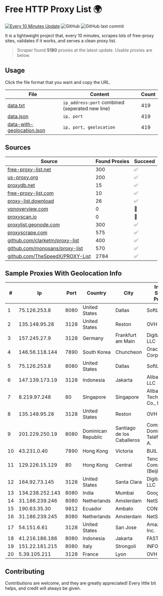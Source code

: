 
# Free HTTP Proxy List 🌍

[![Every 10 Minutes Update](https://github.com/mertguvencli/http-proxy-list/actions/workflows/main.yml/badge.svg?branch=main)](https://github.com/mertguvencli/http-proxy-list/actions/workflows/main.yml)
![GitHub](https://img.shields.io/github/license/mertguvencli/http-proxy-list)
![GitHub last commit](https://img.shields.io/github/last-commit/mertguvencli/http-proxy-list)

It is a lightweight project that, every 10 minutes, scrapes lots of free-proxy sites, validates if it works, and serves a clean proxy list.


> Scraper found **5180** proxies at the latest update. Usable proxies are below.

## Usage

Click the file format that you want and copy the URL.


|File|Content|Count|
|----|-------|-----|
|[data.txt](https://raw.githubusercontent.com/mertguvencli/http-proxy-list/main/proxy-list/data.txt)|`ip_address:port` combined (seperated new line)|419|
|[data.json](https://raw.githubusercontent.com/mertguvencli/http-proxy-list/main/proxy-list/data.json)|`ip, port`|419|
|[data-with-geolocation.json](https://raw.githubusercontent.com/mertguvencli/http-proxy-list/main/proxy-list/data-with-geolocation.json)|`ip, port, geolocation`|419|

## Sources

|Source|Found Proxies|Succeed|
|------|-------------|-------|
|[free-proxy-list.net](https://free-proxy-list.net)|300|✅|
|[us-proxy.org](https://www.us-proxy.org)|200|✅|
|[proxydb.net](http://proxydb.net)|15|✅|
|[free-proxy-list.com](https://free-proxy-list.com/?page=&port=&type%5B%5D=http&type%5B%5D=https&up_time=0&search=Search)|10|✅|
|[proxy-list.download](https://www.proxy-list.download/HTTP)|26|✅|
|[vpnoverview.com](https://vpnoverview.com/privacy/anonymous-browsing/free-proxy-servers)|0|🚫|
|[proxyscan.io](https://www.proxyscan.io)|0|🚫|
|[proxylist.geonode.com](https://proxylist.geonode.com/api/proxy-list?limit=300&page=1&sort_by=lastChecked&sort_type=desc&protocols=http,https)|300|✅|
|[proxyscrape.com](https://api.proxyscrape.com/v2/?request=displayproxies&protocol=http&timeout=10000&country=all&ssl=all&anonymity=all)|575|✅|
|[github.com/clarketm/proxy-list](https://raw.githubusercontent.com/clarketm/proxy-list/master/proxy-list-raw.txt)|400|✅|
|[github.com/monosans/proxy-list](https://raw.githubusercontent.com/monosans/proxy-list/main/proxies/http.txt)|570|✅|
|[github.com/TheSpeedX/PROXY-List](https://raw.githubusercontent.com/TheSpeedX/PROXY-List/master/http.txt)|2784|✅|


## Sample Proxies With Geolocation Info

|#|Ip|Port|Country|City|Internet Service Provider|
|-|--|----|-------|----|-------------------------|
|1|75.126.253.8|8080|United States|Dallas|SoftLayer|
|2|135.148.95.28|3128|United States|Reston|OVH SAS|
|3|157.245.27.9|3128|Germany|Frankfurt am Main|DigitalOcean, LLC|
|4|146.56.118.144|7890|South Korea|Chuncheon|Oracle Corporation|
|5|75.126.253.8|8080|United States|Dallas|SoftLayer|
|6|147.139.173.19|3128|Indonesia|Jakarta|Alibaba.com LLC|
|7|8.219.97.248|80|Singapore|Singapore|Alibaba (US) Technology Co., Ltd.|
|8|135.148.95.28|3128|United States|Reston|OVH SAS|
|9|201.229.250.19|8080|Dominican Republic|Santiago de los Caballeros|Compañía Dominicana de Teléfonos S. A.|
|10|43.231.0.40|7890|Hong Kong|Victoria|BUILDCLOUD|
|11|129.226.15.129|80|Hong Kong|Central|Tencent Cloud Computing (Beijing) Co|
|12|164.92.73.145|3128|United States|Santa Clara|DigitalOcean, LLC|
|13|134.238.252.143|8080|India|Mumbai|Google LLC|
|14|31.186.239.246|8080|Netherlands|Amsterdam|NetSkope Inc|
|15|190.63.35.30|9812|Ecuador|Ambato|CONECEL|
|16|31.186.239.245|8080|Netherlands|Amsterdam|NetSkope Inc|
|17|54.151.6.61|3128|United States|San Jose|Amazon.com, Inc.|
|18|41.216.186.186|8080|Indonesia|Jakarta|FASTHOSTING|
|19|151.22.181.215|8080|Italy|Strongoli|INFOSTRADA|
|20|5.39.105.211|3128|France|Lyon|OVH SAS|



## Contributing

Contributions are welcome, and they are greatly appreciated! Every
little bit helps, and credit will always be given.

